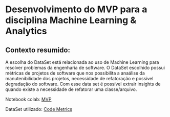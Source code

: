 # Desenvolvimento do MVP para a disciplina Machine Learning & Analytics

## Contexto resumido: 

A escolha do DataSet está relacionada ao uso de Machine Learning para resolver problemas da engenharia de software. 
O DataSet escolhido possui métricas de projetos de software que nos possibilita a anaálise da manutenibilidade dos projetos, necessidade de refatoração e possível degradação do software. Com esse data set é possível extrair insights de quando existe a necessidade de refatorar uma classe/arquivo.


Notebook colab: [MVP](https://colab.research.google.com/drive/1oHGrG9VVLFcL5x5mWBE5q6whUG86_NX6?usp=sharing)

DataSet utilizado: [Code Metrics](https://www.kaggle.com/datasets/amalsalilan/code-metrics-dataset-softwareprojectstructure/data)
